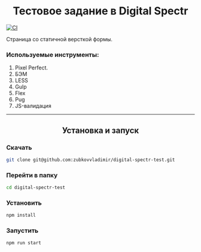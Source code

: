 <h1 align="center">Тестовое задание в Digital Spectr</h1>

[![CI](https://github.com/zubkovvladimir/reactive-media-test/actions/workflows/main.yml/badge.svg)](https://github.com/zubkovvladimir/reactive-media-test/actions/workflows/main.yml)

Страница со статичной версткой формы.

### **Используемые инструменты:**
1. Pixel Perfect. 
2. БЭМ
3. LESS
4. Gulp 
5. Flex
6. Pug
7. JS-валидация

---
<h2 align="center">Установка и запуск</h2>

### Скачать
```sh
git clone git@github.com:zubkovvladimir/digital-spectr-test.git
```

### Перейти в папку
```sh
cd digital-spectr-test  
```

### Установить
```sh
npm install
```

### Запустить
```sh
npm run start
```
